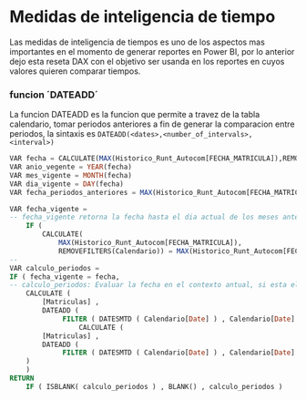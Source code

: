 # Medidas de inteligencia de tiempo
Las medidas de inteligencia de tiempos es uno de los aspectos mas importantes en el momento de generar reportes en Power BI, por lo anterior dejo esta reseta DAX con el objetivo ser usanda en los reportes en cuyos valores quieren comparar tiempos. 
### funcion ´DATEADD´
La funcion DATEADD es la funcion que permite a travez de la tabla calendario, tomar periodos anteriores a fin de generar la comparacion entre periodos, la sintaxis es ``` DATEADD(<dates>,<number_of_intervals>,<interval>) ``` 

```sql
VAR fecha = CALCULATE(MAX(Historico_Runt_Autocom[FECHA_MATRICULA]),REMOVEFILTERS(Calendario))
VAR anio_vegente = YEAR(fecha) 
VAR mes_vigente = MONTH(fecha)
VAR dia_vigente = DAY(fecha)
VAR fecha_periodos_anteriores = MAX(Historico_Runt_Autocom[FECHA_MATRICULA])

VAR fecha_vigente = 
-- fecha_vigente retorna la fecha hasta el dia actual de los meses anteriores
    IF ( 
        CALCULATE(
            MAX(Historico_Runt_Autocom[FECHA_MATRICULA]),
            REMOVEFILTERS(Calendario)) = MAX(Historico_Runt_Autocom[FECHA_MATRICULA]) ,fecha ,fecha_periodos_anteriores)
-- 
VAR calculo_periodos =
IF ( fecha_vigente = fecha,
-- calculo_periodos: Evaluar la fecha en el contexto antual, si esta el mes actual retorna el acumulado de los meses anteriores hasta el dia en curso, si es un mes distinto toma el acumulados del mes completo. esto con el objeto de pasar un KPI y comparar la medida hasta el dia actual de los mese anteriores
    CALCULATE ( 
        [Matriculas] ,
        DATEADD ( 
             FILTER ( DATESMTD ( Calendario[Date] ) , Calendario[Date] < fecha_vigente ) , -1 , MONTH ) ),
                 CALCULATE ( 
        [Matriculas] , 
        DATEADD ( 
             FILTER ( DATESMTD ( Calendario[Date] ) , Calendario[Date] <= fecha_vigente ) , -1 , MONTH )
    )
    )
RETURN 
    IF ( ISBLANK( calculo_periodos ) , BLANK() , calculo_periodos )
```
